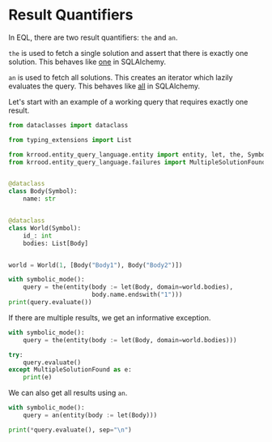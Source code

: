 # Result Quantifiers

In EQL, there are two result quantifiers: `the` and `an`.

`the` is used to fetch a single solution and assert that there is exactly one solution. This behaves like [one](https://docs.sqlalchemy.org/en/20/core/connections.html#sqlalchemy.engine.Result.one) in SQLAlchemy.

`an` is used to fetch all solutions. This creates an iterator which lazily evaluates the query. This behaves like [all](https://docs.sqlalchemy.org/en/20/core/connections.html#sqlalchemy.engine.Result.all) in SQLAlchemy.

Let's start with an example of a working query that requires exactly one result.

```python
from dataclasses import dataclass

from typing_extensions import List

from krrood.entity_query_language.entity import entity, let, the, Symbol, symbolic_mode, an
from krrood.entity_query_language.failures import MultipleSolutionFound


@dataclass
class Body(Symbol):
    name: str


@dataclass
class World(Symbol):
    id_: int
    bodies: List[Body]


world = World(1, [Body("Body1"), Body("Body2")])

with symbolic_mode():
    query = the(entity(body := let(Body, domain=world.bodies),
                       body.name.endswith("1")))
print(query.evaluate())
```

If there are multiple results, we get an informative exception.

```python
with symbolic_mode():
    query = the(entity(body := let(Body, domain=world.bodies)))

try:
    query.evaluate()
except MultipleSolutionFound as e:
    print(e)
```

We can also get all results using `an`.

```python
with symbolic_mode():
    query = an(entity(body := let(Body)))

print(*query.evaluate(), sep="\n")
```

